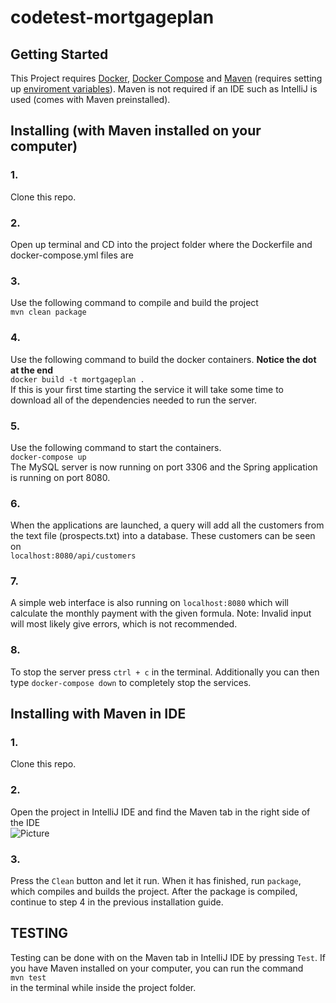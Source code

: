 # codetest-mortgageplan

## Getting Started
This Project requires [Docker](https://www.docker.com/), [Docker Compose](https://docs.docker.com/compose/) and [Maven](https://maven.apache.org/download.cgi) (requires setting up [enviroment variables](https://mkyong.com/maven/how-to-install-maven-in-windows/)). Maven is not required if an IDE such as IntelliJ is used (comes with Maven preinstalled).

## Installing (with Maven installed on your computer)
### 1.
Clone this repo.
### 2.
Open up terminal and CD into the project folder where the Dockerfile and docker-compose.yml files are
### 3.
Use the following command to compile and build the project  
`mvn clean package`
### 4.
Use the following command to build the docker containers. **Notice the dot at the end**  
`docker build -t mortgageplan .`  
If this is your first time starting the service it will take some time to download all of the dependencies needed to run the server.
### 5.
Use the following command to start the containers.  
`docker-compose up`  
The MySQL server is now running on port 3306 and the Spring application is running on port 8080.
### 6.
When the applications are launched, a query will add all the customers from the text file (prospects.txt) into a database. These customers can be seen on  
`localhost:8080/api/customers`
### 7.
A simple web interface is also running on `localhost:8080` which will calculate the monthly payment with the given formula. Note: Invalid input will most likely give errors, which is not recommended.
### 8.
To stop the server press `ctrl + c` in the terminal. Additionally you can then type `docker-compose down` to completely stop the services.

## Installing with Maven in IDE
### 1.
Clone this repo.
### 2.
Open the project in IntelliJ IDE and find the Maven tab in the right side of the IDE  
![Picture](https://i.imgur.com/VsMDNEw.png)
### 3.
Press the `Clean` button and let it run. When it has finished, run `package`, which compiles and builds the project. After the package is compiled, continue to step 4 in the previous installation guide.

## TESTING
Testing can be done with on the Maven tab in IntelliJ IDE by pressing `Test`. If you have Maven installed on your computer, you can run the command  
`mvn test`  
in the terminal while inside the project folder.
